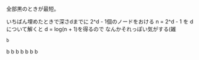 全部黒のときが最短。

いちばん埋めたときで深さdまでに 2^d - 1個のノードをおける
n = 2^d - 1 を d について解くと d = log(n + 1)を得るので
なんかそれっぽい気がする(雑


    b
  b   b
 b b b b
b
